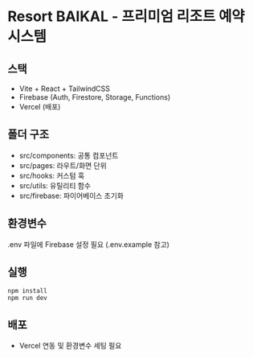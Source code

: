 
# Resort BAIKAL - 프리미엄 리조트 예약 시스템

## 스택
- Vite + React + TailwindCSS
- Firebase (Auth, Firestore, Storage, Functions)
- Vercel (배포)

## 폴더 구조
- src/components: 공통 컴포넌트
- src/pages: 라우트/화면 단위
- src/hooks: 커스텀 훅
- src/utils: 유틸리티 함수
- src/firebase: 파이어베이스 초기화

## 환경변수
.env 파일에 Firebase 설정 필요 (.env.example 참고)

## 실행
```
npm install
npm run dev
```

## 배포
- Vercel 연동 및 환경변수 세팅 필요
